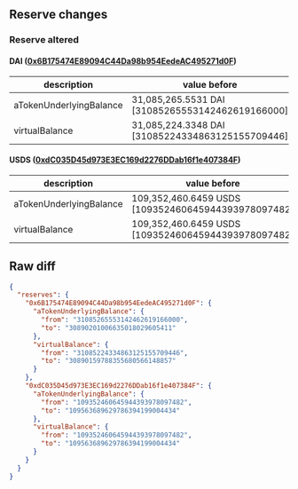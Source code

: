 ## Reserve changes

### Reserve altered

#### DAI ([0x6B175474E89094C44Da98b954EedeAC495271d0F](https://etherscan.io/address/0x6B175474E89094C44Da98b954EedeAC495271d0F))

| description | value before | value after |
| --- | --- | --- |
| aTokenUnderlyingBalance | 31,085,265.5531 DAI [31085265553142462619166000] | 30,890,201.0066 DAI [30890201006635018029605411] |
| virtualBalance | 31,085,224.3348 DAI [31085224334863125155709446] | 30,890,159.7883 DAI [30890159788355680566148857] |


#### USDS ([0xdC035D45d973E3EC169d2276DDab16f1e407384F](https://etherscan.io/address/0xdC035D45d973E3EC169d2276DDab16f1e407384F))

| description | value before | value after |
| --- | --- | --- |
| aTokenUnderlyingBalance | 109,352,460.6459 USDS [109352460645944393978097482] | 109,563,689.6297 USDS [109563689629786394199004434] |
| virtualBalance | 109,352,460.6459 USDS [109352460645944393978097482] | 109,563,689.6297 USDS [109563689629786394199004434] |


## Raw diff

```json
{
  "reserves": {
    "0x6B175474E89094C44Da98b954EedeAC495271d0F": {
      "aTokenUnderlyingBalance": {
        "from": "31085265553142462619166000",
        "to": "30890201006635018029605411"
      },
      "virtualBalance": {
        "from": "31085224334863125155709446",
        "to": "30890159788355680566148857"
      }
    },
    "0xdC035D45d973E3EC169d2276DDab16f1e407384F": {
      "aTokenUnderlyingBalance": {
        "from": "109352460645944393978097482",
        "to": "109563689629786394199004434"
      },
      "virtualBalance": {
        "from": "109352460645944393978097482",
        "to": "109563689629786394199004434"
      }
    }
  }
}
```